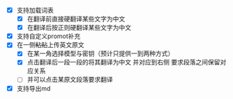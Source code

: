 + [x] 支持加载词表
  + [x] 在翻译前直接硬翻译某些文字为中文
  + [x] 在翻译后按正则硬翻译某些文字为中文
+ [x] 支持自定义promot补充
+ [x] 在一侧~~粘贴~~上传英文原文
  + [x] 在某一角选择模型与密钥（预计只提供一到两种方式）
  + [x] 点击翻译后一段一段的将其翻译为中文 并对应到右侧 要求段落之间保留对应关系
  + [ ] 并可以点击某原文段落要求翻译
+ [x] 支持导出md
